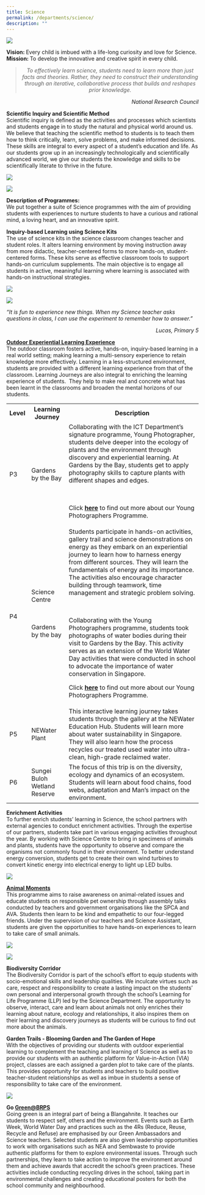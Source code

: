 ```yaml
---
title: Science
permalink: /departments/science/
description: ""
---
```

![](/images/Photo-3-1-1.jpg)

<p><strong>Vision:&nbsp;</strong>Every child is imbued with a life-long curiosity and love for Science.<br><strong>Mission:&nbsp;</strong>To develop the innovative and creative spirit in every child.</p>
<blockquote>
<p style="text-align: center;"><em>To effectively learn science, students need to learn more than just facts and theories. Rather, they need to construct their understanding through an iterative, collaborative process that builds and reshapes prior knowledge.</em></p>
</blockquote>
<p style="text-align: right;"><em>National Research Council</em></p>
<p><strong>Scientific Inquiry and Scientific Method</strong><br>Scientific inquiry is defined as the activities and processes which scientists and students engage in to study the natural and physical world around us. We believe that teaching the scientific method to students is to teach them how to think critically, learn, solve problems, and make informed decisions. These skills are integral to every aspect of a student&rsquo;s education and life. As our students grow up in an increasingly technologically and scientifically advanced world, we give our students the knowledge and skills to be scientifically literate to thrive in the future.</p>

![](/images/Photo-1-4.jpg)

![](/images/Photo-2-4.jpg)

<p><strong>Description of Programmes:<br /></strong>We put together a suite of Science programmes with the aim of providing students with experiences to nurture students to have a curious and rational mind, a loving heart, and an innovative spirit.</p>
<p><strong>Inquiry-based Learning using Science Kits<br /></strong>The use of science kits in the science classroom changes teacher and student roles. It alters learning environment by moving instruction away from more didactic, teacher-centered forms to more hands-on, student-centered forms. These kits serve as effective classroom tools to support hands-on curriculum supplements. The main objective is to engage all students in active, meaningful learning where learning is associated with hands-on instructional strategies.</p>

![](/images/sceicne1.png)

![](/images/Photo-5-2-1536x710.jpg)

<p><em>&ldquo;It is fun to experience new things. When my Science teacher asks questions in class, I can use the experiment to remember how to answer.&rdquo;</em></p>
<p style="text-align: right;"><em>Lucas, Primary 5</em></p>

<p><u><strong>Outdoor Experiential Learning Experience</strong><br /></u>The outdoor classroom fosters active, hands-on, inquiry-based learning in a real world setting; making learning a multi-sensory experience to retain knowledge more effectively. Learning in a less-structured environment, students are provided with a different learning experience from that of the classroom. Learning Journeys are also integral to enriching the learning experience of students. &nbsp;They help to make real and concrete what has been learnt in the classrooms and broaden the mental horizons of our students.</p>
<table class="table table-bordered table-responsive table-striped dark-header">
<tbody>
<tr>
<th><strong>Level</strong></th>
<th><strong>Learning Journey</strong></th>
<th><strong>Description</strong></th>
</tr>
<tr>
<td>P3</td>
<td>Gardens by the Bay</td>
<td>Collaborating with the ICT Department&rsquo;s signature programme, Young Photographer, students delve deeper into the ecology of plants and the environment through discovery and experiential learning. At Gardens by the Bay, students get to&nbsp;apply photography skills to capture plants with different shapes and edges.&nbsp;
<p>&nbsp;</p>
<p>Click&nbsp;<a href="https://blangahrisepri.moe.edu.sg/our-distinctive-programmes/young-photographers/"><strong>here</strong></a>&nbsp;to find out more about our Young Photographers Programme.</p>
</td>
</tr>
<tr>
<td>P4</td>
<td>Science Centre
<p>&nbsp;</p>
<p>Gardens by the bay</p>
</td>
<td>Students participate in hands-on activities, gallery trail and science demonstrations on energy as they embark on an experiential journey to learn how to harness energy from different sources. They will learn the fundamentals of energy and its importance. The activities also encourage character building through teamwork, time management and strategic problem solving.
<p>&nbsp;</p>
<p>Collaborating with the Young Photographers programme, students took photographs of water bodies during their visit to Gardens by the Bay. This activity serves as an extension of the World Water Day activities that were conducted in school to advocate the importance of water conservation in Singapore.</p>
<p>Click&nbsp;<a href="https://blangahrisepri.moe.edu.sg/our-distinctive-programmes/young-photographers/"><strong>here</strong></a>&nbsp;to find out more about our Young Photographers Programme.</p>
</td>
</tr>
<tr>
<td>P5</td>
<td>NEWater Plant</td>
<td>This interactive learning journey takes students through the gallery at the NEWater Education Hub. Students will learn more about water sustainability in Singapore. They will also learn how the process recycles our treated used water into ultra-clean, high-grade reclaimed water.</td>
</tr>
<tr>
<td>P6</td>
<td>Sungei Buloh Wetland Reserve</td>
<td>The focus of this trip is on the diversity, ecology and dynamics of an ecosystem. Students will learn about food chains, food webs, adaptation and Man&rsquo;s impact on the environment.</td>
</tr>
</tbody>
</table>
<p><strong>Enrichment Activities<br /></strong>To further enrich students&rsquo; learning in Science, the school partners with external agencies to conduct enrichment activities. Through the expertise of our partners, students take part in various engaging activities throughout the year. By working with Science Centre to bring in specimens of animals and plants, students have the opportunity to observe and compare the organisms not commonly found in their environment. To better understand energy conversion, students get to create their own wind turbines to convert kinetic energy into electrical energy to light up LED bulbs.&nbsp;</p>

![](/images/science2.png)

<p><span style="text-decoration: underline;"><strong>Animal Moments</strong></span><br />This programme aims to raise awareness on animal-related issues and educate students on responsible pet ownership through assembly talks conducted by teachers and government organisations like the SPCA and AVA. Students then learn to be kind and empathetic to our four-legged friends. Under the supervision of our teachers and Science Assistant, students are given the opportunities to have hands-on experiences to learn to take care of small animals.</p>

![](/images/science3.png)

![](/images/science4.png)

<p><strong>Biodiversity Corridor<br /></strong>The Biodiversity Corridor is part of the school&rsquo;s effort to equip students with socio-emotional skills and leadership qualities. We inculcate virtues such as care, respect and responsibility to create a lasting impact on the students&rsquo; own personal and interpersonal growth through the school&rsquo;s Learning for Life Programme (LLP) led by the Science Department. The opportunity to observe, interact, care and learn about animals not only enriches their learning about nature, ecology and relationships, it also inspires them on their learning and discovery journeys as students will be curious to find out more about the animals.&nbsp;</p>
<p><strong>Garden Trails - Blooming Garden and The Garden of Hope<br /></strong>With the objectives of providing our students with outdoor experiential learning to complement the teaching and learning of Science as well as to provide our students with an authentic platform for Value-in-Action (VIA) project, classes are each assigned a garden plot to take care of the plants. This provides opportunity for students and teachers to build positive teacher-student relationships as well as imbue in students a sense of responsibility to take care of the environment.</p>

![](/images/science5.png)

<p><strong>Go&nbsp;<a href="mailto:Green@BRPS">Green@BRPS</a><br /></strong>Going green is an integral part of being a Blangahnite. It teaches our students to respect self, others and the environment. Events such as Earth Week, World Water Day and practices such as the 4Rs (Reduce, Reuse, Recycle and Refuse) are emphasised by our Green Ambassadors and Science teachers. Selected students are also given leadership opportunities to work with organisations such as NEA and Sembwaste to provide authentic platforms for them to explore environmental issues. Through such partnerships, they learn to take action to improve the environment around them and achieve awards that accredit the school&rsquo;s green practices. These activities include conducting recycling drives in the school, taking part in environmental challenges and creating educational posters for both the school community and neighbourhood.</p>